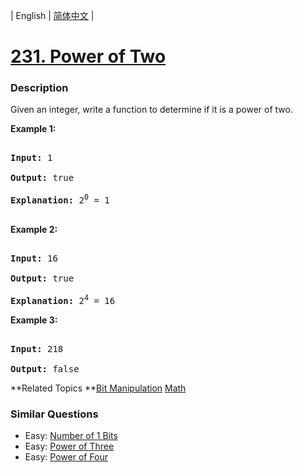 | English | [简体中文](README.md) |

# [231. Power of Two](https://leetcode-cn.com/problems/power-of-two)
 ### Description
<p>Given an integer, write a function to determine if it is a power of two.</p>

<p><strong>Example 1:</strong></p>

<pre>
<strong>Input:</strong> 1
<strong>Output:</strong> true 
<strong>Explanation: </strong>2<sup>0</sup>&nbsp;= 1
</pre>

<p><strong>Example 2:</strong></p>

<pre>
<strong>Input:</strong> 16
<strong>Output:</strong> true
<strong>Explanation: </strong>2<sup>4</sup>&nbsp;= 16</pre>

<p><strong>Example 3:</strong></p>

<pre>
<strong>Input:</strong> 218
<strong>Output:</strong> false</pre>

**Related Topics	**[Bit Manipulation](https://leetcode-cn.com/tag/bit-manipulation) [Math](https://leetcode-cn.com/tag/math) 

### Similar Questions
 - Easy:	[Number of 1 Bits](https://leetcode-cn.com/problems/number-of-1-bits) 
 - Easy:	[Power of Three](https://leetcode-cn.com/problems/power-of-three) 
 - Easy:	[Power of Four](https://leetcode-cn.com/problems/power-of-four) 
